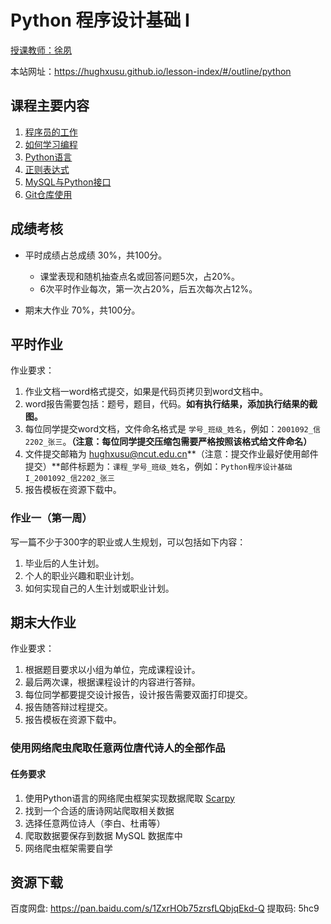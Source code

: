# Python 程序设计基础 I

[授课教师：徐夙](https://hughxusu.github.io/lesson-index/#/c-teacher)

本站网址：https://hughxusu.github.io/lesson-index/#/outline/python

## 课程主要内容

1. [程序员的工作](https://hughxusu.github.io/lesson-index/#/a-coder-work) 
2. [如何学习编程](https://hughxusu.github.io/lesson-index/#/b-how-study)
3. [Python语言](https://hughxusu.github.io/lesson-py/#/)
4. [正则表达式]()
5. [MySQL与Python接口](https://hughxusu.github.io/lesson-mysql/#/)
6. [Git仓库使用]()

## 成绩考核

* 平时成绩占总成绩 30%，共100分。
  * 课堂表现和随机抽查点名或回答问题5次，占20%。
  * 6次平时作业每次，第一次占20%，后五次每次占12%。

* 期末大作业 70%，共100分。

## 平时作业

作业要求：

1. 作业文档一word格式提交，如果是代码页拷贝到word文档中。
2. word报告需要包括：题号，题目，代码。**如有执行结果，添加执行结果的截图。**
3. 每位同学提交word文档，文件命名格式是 `学号_班级_姓名`，例如：`2001092_信2202_张三`。**（注意：每位同学提交压缩包需要严格按照该格式给文件命名）**
4. 文件提交邮箱为 hughxusu@ncut.edu.cn**（注意：提交作业最好使用邮件提交）**邮件标题为：`课程_学号_班级_姓名`，例如：`Python程序设计基础I_2001092_信2202_张三`
5. 报告模板在资源下载中。

### 作业一（第一周）

写一篇不少于300字的职业或人生规划，可以包括如下内容：

1. 毕业后的人生计划。
2. 个人的职业兴趣和职业计划。
3. 如何实现自己的人生计划或职业计划。

## 期末大作业

作业要求：

1. 根据题目要求以小组为单位，完成课程设计。
2. 最后两次课，根据课程设计的内容进行答辩。
3. 每位同学都要提交设计报告，设计报告需要双面打印提交。
4. 报告随答辩过程提交。
5. 报告模板在资源下载中。

### 使用网络爬虫爬取任意两位唐代诗人的全部作品

#### 任务要求

1. 使用Python语言的网络爬虫框架实现数据爬取 [Scarpy](https://www.runoob.com/w3cnote/scrapy-detail.html)
2. 找到一个合适的唐诗网站爬取相关数据
3. 选择任意两位诗人（李白、杜甫等）
4. 爬取数据要保存到数据 MySQL 数据库中
5. 网络爬虫框架需要自学

## 资源下载

百度网盘: https://pan.baidu.com/s/1ZxrHOb75zrsfLQbjqEkd-Q 提取码: 5hc9 
